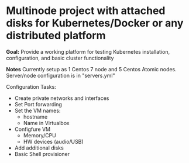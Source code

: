 # Multinode project with attached disks for Kubernetes/Docker or any distributed platform

**Goal:**
Provide a working platform for testing Kubernetes installation, configuration, and basic cluster functionality

**Notes**
Currently setup as 1 Centos 7 node and 5 Centos Atomic nodes.
Server/node configuration is in "servers.yml"

Configuration Tasks:
* Create private networks and interfaces
* Set Port forwarding
* Set the VM names:
    * hostname
    * Name in Virtualbox
* Configfure VM
    * Memory/CPU
    * HW devices (audio/USB)
* Add additional disks
* Basic Shell provisioner
